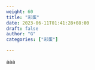 ```yaml
---
weight: 60
title: "彩蛋"
date: 2023-06-11T01:41:28+08:00
draft: false
author: "G"
categories: ["彩蛋"]

---
```


aaa